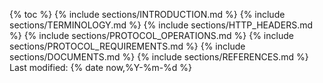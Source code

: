 {% toc %}
{% include sections/INTRODUCTION.md %}
{% include sections/TERMINOLOGY.md %}
{% include sections/HTTP_HEADERS.md %}
{% include sections/PROTOCOL_OPERATIONS.md %}
{% include sections/PROTOCOL_REQUIREMENTS.md %}
{% include sections/DOCUMENTS.md %}
{% include sections/REFERENCES.md %}
Last modified: {% date now,%Y-%m-%d %}
